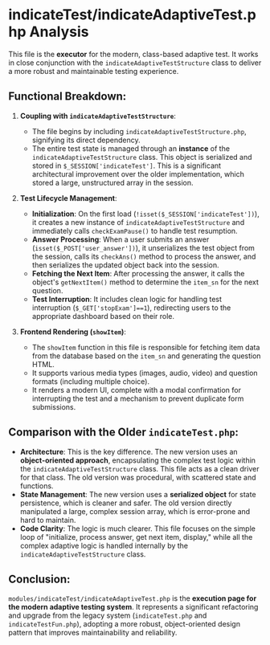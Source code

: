 # indicateTest/indicateAdaptiveTest.php Analysis

This file is the **executor** for the modern, class-based adaptive test. It works in close conjunction with the `indicateAdaptiveTestStructure` class to deliver a more robust and maintainable testing experience.

## Functional Breakdown:

1.  **Coupling with `indicateAdaptiveTestStructure`**:
    *   The file begins by including `indicateAdaptiveTestStructure.php`, signifying its direct dependency.
    *   The entire test state is managed through an **instance** of the `indicateAdaptiveTestStructure` class. This object is serialized and stored in `$_SESSION['indicateTest']`. This is a significant architectural improvement over the older implementation, which stored a large, unstructured array in the session.

2.  **Test Lifecycle Management**:
    *   **Initialization**: On the first load (`!isset($_SESSION['indicateTest'])`), it creates a new instance of `indicateAdaptiveTestStructure` and immediately calls `checkExamPause()` to handle test resumption.
    *   **Answer Processing**: When a user submits an answer (`isset($_POST['user_answer'])`), it unserializes the test object from the session, calls its `checkAns()` method to process the answer, and then serializes the updated object back into the session.
    *   **Fetching the Next Item**: After processing the answer, it calls the object's `getNextItem()` method to determine the `item_sn` for the next question.
    *   **Test Interruption**: It includes clean logic for handling test interruption (`$_GET['stopExam']==1`), redirecting users to the appropriate dashboard based on their role.

3.  **Frontend Rendering (`showItem`)**:
    *   The `showItem` function in this file is responsible for fetching item data from the database based on the `item_sn` and generating the question HTML.
    *   It supports various media types (images, audio, video) and question formats (including multiple choice).
    *   It renders a modern UI, complete with a modal confirmation for interrupting the test and a mechanism to prevent duplicate form submissions.

## Comparison with the Older `indicateTest.php`:

*   **Architecture**: This is the key difference. The new version uses an **object-oriented approach**, encapsulating the complex test logic within the `indicateAdaptiveTestStructure` class. This file acts as a clean driver for that class. The old version was procedural, with scattered state and functions.
*   **State Management**: The new version uses a **serialized object** for state persistence, which is cleaner and safer. The old version directly manipulated a large, complex session array, which is error-prone and hard to maintain.
*   **Code Clarity**: The logic is much clearer. This file focuses on the simple loop of "initialize, process answer, get next item, display," while all the complex adaptive logic is handled internally by the `indicateAdaptiveTestStructure` class.

## Conclusion:

`modules/indicateTest/indicateAdaptiveTest.php` is the **execution page for the modern adaptive testing system**. It represents a significant refactoring and upgrade from the legacy system (`indicateTest.php` and `indicateTestFun.php`), adopting a more robust, object-oriented design pattern that improves maintainability and reliability.
